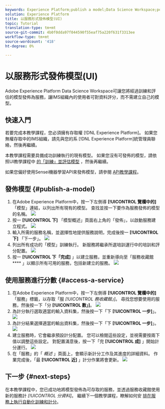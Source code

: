 ```yaml
---
keywords: Experience Platform;publish a model;Data Science Workspace;popular topics
solution: Experience Platform
title: 以服務形式發佈模型(UI)
topic: Tutorial
translation-type: tm+mt
source-git-commit: 4b0f0dda97f044590f55eaf75a220f631f3313ee
workflow-type: tm+mt
source-wordcount: '418'
ht-degree: 0%

---
```



# 以服務形式發佈模型(UI)

Adobe Experience Platform Data Science Workspace可讓您將經過訓練和評估的模型發佈為服務，讓IMS組織內的使用者可對資料評分，而不需建立自己的模型。

## 快速入門

若要完成本教學課程，您必須擁有存取權 [!DNL Experience Platform]。 如果您無權存取中的IMS組織，請先與您的系 [!DNL Experience Platform]統管理員聯絡，然後再繼續。

本教學課程需要具備成功訓練執行的現有模型。 如果您沒有可發佈的模型，請依照UI教學課程中 [的「訓練」並評估模型](./train-evaluate-model-ui.md) ，然後再繼續。

如果您偏好使用Sensei機器學習API來發佈模型，請參閱 [API教學課程](./publish-model-service-api.md)。

## 發佈模型 {#publish-a-model}

1. 在Adobe Experience Platform中，按一下左側導 **[!UICONTROL 覽欄中的]** 「模型」連結，以列出所有現有的模型。 查找並按一下要作為服務發佈的模型的名稱。
   ![](../images/models-recipes/publish-model/1_browse_model.png)
2. 按一 **[!UICONTROL 下]** 「模型概述」頁面右上角的「發佈」，以啟動服務建立程式。
   ![](../images/models-recipes/publish-model/2_view_training_runs.png)
3. 輸入所需的服務名稱，並選擇性地提供服務說明，完成後按一 **[!UICONTROL 下]** 「下一步」。
   ![](../images/models-recipes/publish-model/3_configure_service.png)
4. 列出所有成功的「模型」訓練執行。 新服務將繼承所選培訓運行中的培訓和評分配置。
   ![](../images/models-recipes/publish-model/4_select_training_run.png)
5. 按一 **[!UICONTROL 下「完成]** 」以建立服務，並重新導向至「服務收藏館 **** 」以顯示所有可用的服務，包括新建立的服務。
   ![](../images/models-recipes/publish-model/service_gallery.png)

## 使用服務進行分數 {#access-a-service}

1. 在Adobe Experience Platform中，按一下左側導 **[!UICONTROL 覽欄中的]** 「服務」標籤，以存取「服 *[!UICONTROL 務收藏館」]*。 尋找您想要使用的服務，然後按一下「分 **[!UICONTROL 數」]**。
   ![](../images/models-recipes/publish-model/click_to_score.png)
2. 為計分執行選取適當的輸入資料集，然後按一下「下 **[!UICONTROL 一步]**」。
   ![](../images/models-recipes/publish-model/6_scoring_input.png)
3. 為計分結果選擇適當的輸出資料集，然後按一下「下 **[!UICONTROL 一步]**」。
   ![](../images/models-recipes/publish-model/7_scoring_output.png)
4. 建立服務時，它會繼承預設計分配置。 您可以檢閱這些設定，並視需要按兩下值以調整這些設定。 對配置滿意後，按一下「完 **[!UICONTROL 成]** 」開始計分運行。
   ![](../images/models-recipes/publish-model/8_scoring_configure.png)
5. 在「服務」的「 *概述* 」頁面上，會顯示新計分工作及其進度的詳細資料。 作業完成後，「最 **[!UICONTROL 近]** 」計分作業將會更新。
   ![](../images/models-recipes/publish-model/score_pending.png)

## 下一步 {#next-steps}

在本教學課程中，您已成功地將模型發佈為可存取的服務，並透過服務收藏館使用新的服務計 *[!UICONTROL 分資料]*。 繼續下一個教學課程，瞭解如何安 [排在服務上執行自動化訓練和計分](./schedule-models-ui.md)。
